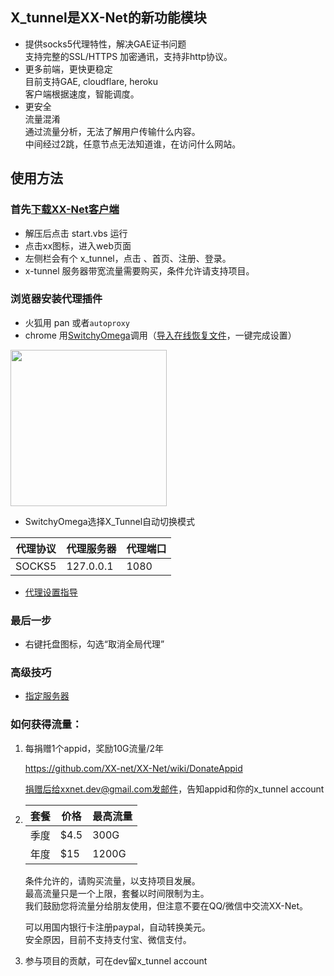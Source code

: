 ## X_tunnel是XX-Net的新功能模块  
* 提供socks5代理特性，解决GAE证书问题  
  支持完整的SSL/HTTPS 加密通讯，支持非http协议。  
* 更多前端，更快更稳定  
  目前支持GAE, cloudflare, heroku  
  客户端根据速度，智能调度。  
* 更安全  
  流量混淆  
    通过流量分析，无法了解用户传输什么内容。  
  中间经过2跳，任意节点无法知道谁，在访问什么网站。  
  

## 使用方法

### 首先[下载XX-Net客户端](https://github.com/XX-net/XX-Net/blob/master/code/default/download.md)    
* 解压后点击 start.vbs 运行    
* 点击xx图标，进入web页面      
* 左侧栏会有个 x_tunnel，点击 、首页、注册、登录。
* x-tunnel 服务器带宽流量需要购买，条件允许请支持项目。    

### 浏览器安装代理插件    
* 火狐用 pan 或者`autoproxy`
* chrome 用[SwitchyOmega](https://github.com/XX-net/XX-Net/wiki/%E5%AE%89%E8%A3%85%E5%92%8C%E4%BD%BF%E7%94%A8-SwitchyOmega)调用（[导入在线恢复文件](https://raw.githubusercontent.com/XX-net/XX-Net/master/SwitchyOmega/OmegaOptions.bak)，一键完成设置）


<img src="https://user-images.githubusercontent.com/31188782/30581444-bdbef186-9d52-11e7-9f25-e51486647340.JPG" height=250/>

* SwitchyOmega选择X_Tunnel自动切换模式

| 代理协议 | 代理服务器 | 代理端口 |
|----------|------------|----------|
| SOCKS5   | 127.0.0.1  | 1080     |

* [代理设置指导](https://github.com/XX-net/XX-Net/wiki/%E8%AE%BE%E7%BD%AE%E4%BB%A3%E7%90%86)    

### 最后一步
* 右键托盘图标，勾选“取消全局代理”    

### 高级技巧
* [指定服务器](X-Tunnel-use-special-server)

### 如何获得流量：
1. 每捐赠1个appid，奖励10G流量/2年

    https://github.com/XX-net/XX-Net/wiki/DonateAppid

    捐赠后给xxnet.dev@gmail.com发邮件，告知appid和你的x_tunnel account
2.  
    |套餐| 价格|最高流量|
    |-----|-----|---|
    |季度 |$4.5  | 300G |
    |年度 |$15   | 1200G|

   条件允许的，请购买流量，以支持项目发展。  
   最高流量只是一个上限，套餐以时间限制为主。  
   我们鼓励您将流量分给朋友使用，但注意不要在QQ/微信中交流XX-Net。  

   可以用国内银行卡注册paypal，自动转换美元。   
   安全原因，目前不支持支付宝、微信支付。  


3. 参与项目的贡献，可在dev留x_tunnel account